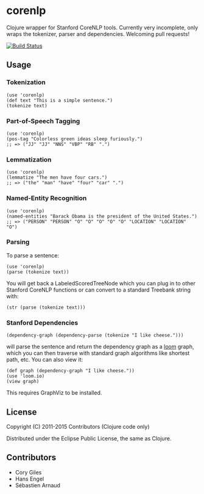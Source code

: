# corenlp

Clojure wrapper for Stanford CoreNLP tools.  Currently very incomplete, only
wraps the tokenizer, parser and dependencies. Welcoming pull requests!

[![Build Status](https://travis-ci.org/arnaudsj/stanford-corenlp.svg)](https://travis-ci.org/arnaudsj/stanford-corenlp)

## Usage

### Tokenization

    (use 'corenlp)
    (def text "This is a simple sentence.")
    (tokenize text)

### Part-of-Speech Tagging

    (use 'corenlp)
    (pos-tag "Colorless green ideas sleep furiously.")
    ;; => ("JJ" "JJ" "NNS" "VBP" "RB" ".")

### Lemmatization

    (use 'corenlp)
    (lemmatize "The men have four cars.")
    ;; => ("the" "man" "have" "four" "car" ".")

### Named-Entity Recognition

    (use 'corenlp)
    (named-entities "Barack Obama is the president of the United States.")
    ;; => ("PERSON" "PERSON" "O" "O" "O" "O" "O" "LOCATION" "LOCATION" "O")

### Parsing

To parse a sentence:

	(use 'corenlp)
	(parse (tokenize text))

You will get back a LabeledScoredTreeNode which you can plug in to
other Stanford CoreNLP functions or can convert to a standard Treebank
string with:

	(str (parse (tokenize text)))

### Stanford Dependencies

	(dependency-graph (dependency-parse (tokenize "I like cheese.")))

will parse the sentence and return the dependency graph as a
[loom](https://github.com/jkk/loom) graph, which you can then traverse with
standard graph algorithms like shortest path, etc. You can also view it:

	(def graph (dependency-graph "I like cheese."))
	(use 'loom.io)
	(view graph)

This requires GraphViz to be installed.

## License

Copyright (C) 2011-2015 Contributors (Clojure code only)

Distributed under the Eclipse Public License, the same as Clojure.

## Contributors

- Cory Giles
- Hans Engel
- Sébastien Arnaud
